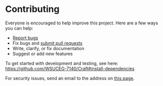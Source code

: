 # Contributing

Everyone is encouraged to help improve this project. Here are a few ways you can help:

- [Report bugs](https://github.com/WSUCEG-7140/Craft/issues)
- Fix bugs and [submit pull requests](https://github.com/WSUCEG-7140/Craft/pulls)
- Write, clarify, or fix documentation
- Suggest or add new features

To get started with development and testing, see here:
https://github.com/WSUCEG-7140/Craft#install-dependencies

For security issues, send an email to the address on [this page](https://github.com/WSUCEG-7140).
